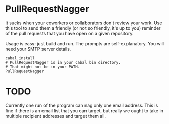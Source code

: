 PullRequestNagger
=================

It sucks when your coworkers or collaborators don't review your work. Use
this tool to send them a friendly (or not so friendly, it's up to you) reminder
of the pull requests that you have open on a given repository.

Usage is easy: just build and run. The prompts are self-explanatory. You will
need your SMTP server details.

```shell
cabal install
# PullRequestNagger is in your cabal bin directory.
# That might not be in your PATH.
PullRequestNagger
```

TODO
====

Currently one run of the program can nag only one email address. This is fine
if there is an email list that you can target, but really we ought to take in
multiple recipient addresses and target them all.

